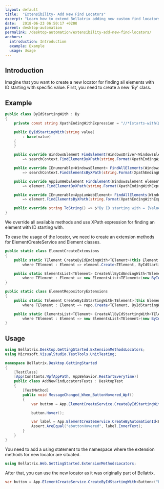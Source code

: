 ```yaml
---
layout: default
title:  "Extensibility- Add New Find Locators"
excerpt: "Learn how to extend Bellatrix adding new custom find locators."
date:   2018-06-23 06:50:17 +0200
parent: desktop-automation
permalink: /desktop-automation/extensibility-add-new-find-locators/
anchors:
  introduction: Introduction
  example: Example
  usage: Usage
---
```

Introduction
------------
Imagine that you want to create a new locator for finding all elements with ID starting with specific value. First, you need to create a new 'By' class.

Example
-------
```csharp
public class ByIdStartingWith : By
{
    private const string XpathEndingWithExpression = "//*[starts-with(@id, '{0}')]";

    public ByIdStartingWith(string value)
        : base(value)
    {
    }

    public override WindowsElement FindElement(WindowsDriver<WindowsElement> searchContext)
        => searchContext.FindElementByXPath(string.Format(XpathEndingWithExpression, Value));

    public override IEnumerable<WindowsElement> FindAllElements(WindowsDriver<WindowsElement> searchContext)
        => searchContext.FindElementsByXPath(string.Format(XpathEndingWithExpression, Value));

    public override AppiumWebElement FindElement(WindowsElement element)
        => element.FindElementByXPath(string.Format(XpathEndingWithExpression, Value));

    public override IEnumerable<AppiumWebElement> FindAllElements(WindowsElement element)
        => element.FindElementsByXPath(string.Format(XpathEndingWithExpression, Value));

    public override string ToString() => $"By ID starting with = {Value}";
}
```
We override all available methods and use XPath expression for finding an element with ID starting with.

To ease the usage of the locator, we need to create an extension methods for ElementCreateService and Element classes.

```csharp
public static class ElementCreateExtensions
{
    public static TElement CreateByIdEndingWith<TElement>(this Element element, string idPart)
        where TElement : Element => element.Create<TElement, ByIdStartingWith>(new ByIdStartingWith(idPart));

    public static ElementsList<TElement> CreateAllByIdEndingWith<TElement>(this Element element, string tag)
        where TElement : Element => new ElementsList<TElement>(new ByIdStartingWith(tag), element.WrappedElement);
}
```

```csharp
public static class ElementRepositoryExtensions
{
    public static TElement CreateByIdStartingWith<TElement>(this ElementCreateService repo, string tag)
        where TElement : Element => repo.Create<TElement, ByIdStartingWith>(new ByIdStartingWith(tag));

    public static ElementsList<TElement> CreateAllByIdStartingWith<TElement>(this ElementCreateService repo, string tag)
        where TElement : Element => new ElementsList<TElement>(new ByIdStartingWith(tag), null);
}
```

Usage
------------
```csharp
using Bellatrix.Desktop.GettingStarted.ExtensionMethodsLocators;
using Microsoft.VisualStudio.TestTools.UnitTesting;

namespace Bellatrix.Desktop.GettingStarted
{
    [TestClass]
    [App(Constants.WpfAppPath, AppBehavior.RestartEveryTime)]
    public class AddNewFindLocatorsTests : DesktopTest
    {
        [TestMethod]
        public void MessageChanged_When_ButtonHovered_Wpf()
        {
            var button = App.ElementCreateService.CreateByIdStartingWith<Button>("E Button");

            button.Hover();

            var label = App.ElementCreateService.CreateByAutomationId<Label>("ResultLabelId");
            Assert.AreEqual("ebuttonHovered", label.InnerText);
        }
    }
}
```
You need to add a using statement to the namespace where the extension methods for new locator are situated.

```csharp
using Bellatrix.Web.GettingStarted.ExtensionMethodsLocators;
```
After that, you can use the new locator as it was originally part of Bellatrix.
```csharp
var button = App.ElementCreateService.CreateByIdStartingWith<Button>("E Button");
```